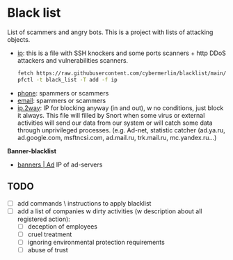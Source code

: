 # Black list

List of scammers and angry bots.
This is a project with lists of attacking objects.

- [ip](ip): this is a file with SSH knockers and some ports scanners + http DDoS attackers and vulnerabilities scanners.
    ```sh
    fetch https://raw.githubusercontent.com/cybermerlin/blacklist/main/ip
    pfctl -t black_list -T add -f ip
    ```
- [phone](phone): spammers or scammers
- [email](email): spammers or scammers
- [ip.2way](ip.2way): IP for blocking anyway (in and out), w no conditions, just block it always. This file will filled by Snort when some virus or external activities will send our data from our system or will catch some data through unprivileged processes. (e.g. Ad-net, statistic catcher (ad.ya.ru, ad.google.com, msftncsi.com, ad.mail.ru, trk.mail.ru, mc.yandex.ru...)

**Banner-blacklist**
- [banners | Ad](ip.ad) IP of ad-servers


## TODO

- [ ] add commands \ instructions to apply blacklist
- [ ] add a list of companies w dirty activities (w description about all registered action):
    - [ ] deception of employees
    - [ ] cruel treatment
    - [ ] ignoring environmental protection requirements
    - [ ] abuse of trust
